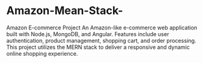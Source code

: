 # Amazon-Mean-Stack-
Amazon E-commerce Project An Amazon-like e-commerce web application built with Node.js, MongoDB, and Angular. Features include user authentication, product management, shopping cart, and order processing. This project utilizes the MERN stack to deliver a responsive and dynamic online shopping experience.
